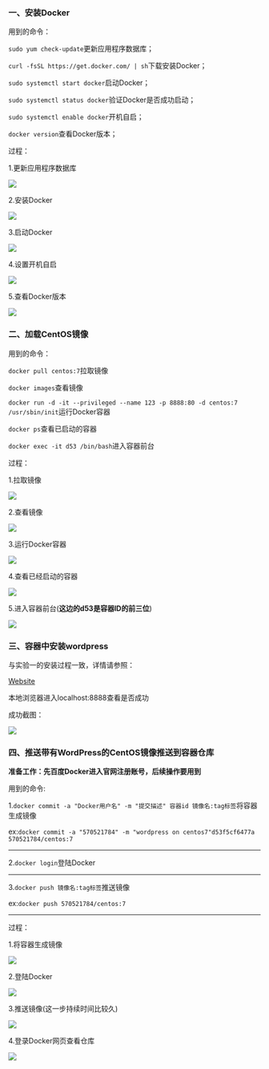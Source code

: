 ### 一、安装Docker

用到的命令：

`sudo yum check-update`更新应用程序数据库；

`curl -fsSL https://get.docker.com/ | sh`下载安装Docker；

`sudo systemctl start docker`启动Docker；

`sudo systemctl status docker`验证Docker是否成功启动；

`sudo systemctl enable docker`开机自启；

`docker version`查看Docker版本；

过程：

1.更新应用程序数据库

![](../image/51.png)

2.安装Docker

![](../image/52.png)

3.启动Docker

![](../image/53.png)

4.设置开机自启

![](../image/54.png)

5.查看Docker版本

![](../image/55.png)

### 二、加载CentOS镜像

用到的命令：

`docker pull centos:7`拉取镜像

`docker images`查看镜像

`docker run -d -it --privileged --name 123 -p 8888:80 -d centos:7 /usr/sbin/init`运行Docker容器

`docker ps`查看已启动的容器

`docker exec -it d53 /bin/bash`进入容器前台

过程：

1.拉取镜像

![](../image/56.png)

2.查看镜像

![](../image/57.png)

3.运行Docker容器

![](../image/58.png)

4.查看已经启动的容器

![](../image/59.png)

5.进入容器前台(**这边的d53是容器ID的前三位**)

![](../image/60.png)

### 三、容器中安装wordpress

与实验一的安装过程一致，详情请参照：

[Website](/Website/README.md)

本地浏览器进入localhost:8888查看是否成功

成功截图：

![](../image/65.png)



### 四、推送带有WordPress的CentOS镜像推送到容器仓库

**准备工作：先百度Docker进入官网注册账号，后续操作要用到**

用到的命令:

1.`docker commit -a "Docker用户名" -m "提交描述" 容器id 镜像名:tag标签`将容器生成镜像

ex:`docker commit -a "570521784" -m "wordpress on centos7"d53f5cf6477a 570521784/centos:7`

------

2.`docker login`登陆Docker

------

3.`docker push 镜像名:tag标签`推送镜像

ex:`docker push 570521784/centos:7`

------

过程：

1.将容器生成镜像

![](../image/61.png)

2.登陆Docker

![](../image/62.png)

3.推送镜像(这一步持续时间比较久)

![](../image/63.png)

4.登录Docker网页查看仓库

![](../image/64.png)

